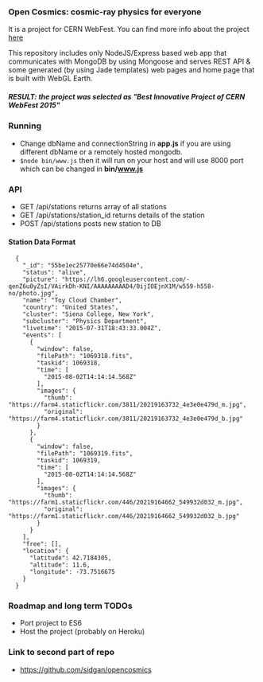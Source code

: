 ### Open Cosmics: cosmic-ray physics for everyone

It is a project for CERN WebFest. You can find more info about the project [here](https://webfest.web.cern.ch/content/open-cosmics-cosmic-ray-physics-everyone)

This repository includes only NodeJS/Express based web app that communicates with MongoDB by using Mongoose and serves REST API & some generated (by using Jade templates) web pages and home page that is built with WebGL Earth.

##### RESULT: the project was selected as "Best Innovative Project of CERN WebFest 2015"

### Running 

- Change dbName and connectionString in **app.js** if you are using different dbName or a remotely hosted mongodb.
- `$node bin/www.js` then it will run on your host and will use 8000 port which can be changed in **bin/www.js**

### API

- GET /api/stations returns array of all stations
- GET /api/stations/station_id returns details of the station
- POST /api/stations posts new station to DB

#### Station Data Format

~~~  
  {
    "_id": "55be1ec25770e66e74d4504e",
    "status": "alive",
    "picture": "https://lh6.googleusercontent.com/-qenZ6u0yZsI/VAirkDh-KNI/AAAAAAAAAD4/0ijIOEjnX1M/w559-h558-no/photo.jpg",
    "name": "Toy Cloud Chamber",
    "country": "United States",
    "cluster": "Siena College, New York",
    "subcluster": "Physics Department",
    "livetime": "2015-07-31T18:43:33.004Z",
    "events": [
      {
        "window": false,
        "filePath": "1069318.fits",
        "taskid": 1069318,
        "time": [
          "2015-08-02T14:14:14.568Z"
        ],
        "images": {
          "thumb": "https://farm4.staticflickr.com/3811/20219163732_4e3e0e479d_m.jpg",
          "original": "https://farm4.staticflickr.com/3811/20219163732_4e3e0e479d_b.jpg"
        }
      },
      {
        "window": false,
        "filePath": "1069319.fits",
        "taskid": 1069319,
        "time": [
          "2015-08-02T14:14:14.568Z"
        ],
        "images": {
          "thumb": "https://farm1.staticflickr.com/446/20219164662_549932d032_m.jpg",
          "original": "https://farm1.staticflickr.com/446/20219164662_549932d032_b.jpg"
        }
      }
    ],
    "free": [],
    "location": {
      "latitude": 42.7184305,
      "altitude": 11.6,
      "longitude": -73.7516675
    }
  }
~~~

### Roadmap and long term TODOs

- Port project to ES6
- Host the project (probably on Heroku) 

### Link to second part of repo
- https://github.com/sidgan/opencosmics
